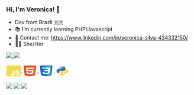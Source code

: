 ### Hi, I'm Veronica! 👋

<!--
**veronica-silva/veronica-silva** is a ✨ _special_ ✨ repository because its `README.md` (this file) appears on your GitHub profile.

Here are some ideas to get you started:
-->
- Dev from Brazil :brazil:
- :books: I’m currently learning PHP/Javascript
- :iphone: Contact me: https://www.linkedin.com/in/veronica-silva-434332150/
- :rainbow_flag:  She/Her

<div>
  <a href="https://github.com/veronica-silva">
  <img height="150em" src="https://github-readme-stats.vercel.app/api?username=veronica-silva&show_icons=true&theme=github_dark&include_all_commits=true&count_private=true"/>
  <img height="150em" src="https://github-readme-stats.vercel.app/api/top-langs/?username=veronica-silva&layout=compact&langs_count=7&theme=github_dark"/>
</div>
  <div style="display: inline_block"><br>
  <img align="center" alt="vero-Js" height="30" width="40" src="https://raw.githubusercontent.com/devicons/devicon/master/icons/javascript/javascript-plain.svg">
  <img align="center" alt="vero-HTML" height="30" width="40" src="https://raw.githubusercontent.com/devicons/devicon/master/icons/html5/html5-original.svg">
  <img align="center" alt="vero-CSS" height="30" width="40" src="https://raw.githubusercontent.com/devicons/devicon/master/icons/css3/css3-original.svg">
  <img align="center" alt="vero-Python" height="30" width="40" src="https://raw.githubusercontent.com/devicons/devicon/master/icons/python/python-original.svg">
</div>
  
  <br>
  <div>  
  <a href="mailto:veronica.lima.silva@uni9.edu.br"><img src="https://img.shields.io/badge/-Gmail-%23333?style=for-the-badge&logo=gmail&logoColor=white" target="_blank"></a>
  <a href="https://www.linkedin.com/in/veronica-silva-434332150/" target="_blank"><img src="https://img.shields.io/badge/-LinkedIn-%230077B5?style=for-the-badge&logo=linkedin&logoColor=white" target="_blank"></a> 
   <a href="https://api.whatsapp.com/send?phone=5511977370011"><img src="https://img.shields.io/badge/WhatsApp-25D366?style=for-the-badge&logo=whatsapp&logoColor=white" target="_blank"></a>
  </div>
